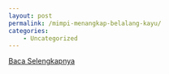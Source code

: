 ```yaml
---
layout: post
permalink: /mimpi-menangkap-belalang-kayu/
categories:
    - Uncategorized
---
```


[Baca Selengkapnya](/07)